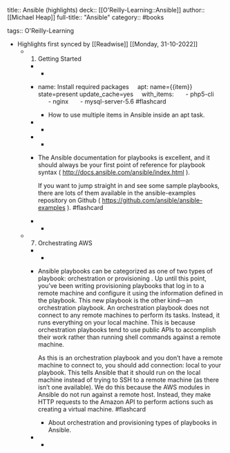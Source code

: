 title:: Ansible (highlights)
deck:: [[O'Reilly-Learning::Ansible]]
author:: [[Michael Heap]]
full-title:: "Ansible"
category:: #books

tags:: O'Reilly-Learning

- Highlights first synced by [[Readwise]] [[Monday, 31-10-2022]]
	- 1. Getting Started
		- -
		- name: Install required packages
		      apt: name={{item}} state=present update_cache=yes
		      with_items:
		        - php5-cli
		        - nginx
		        - mysql-server-5.6 #flashcard
			- How to use multiple items in Ansible inside an apt task.
		- -
		- -
		- The Ansible documentation for playbooks is excellent, and it should always be your first point of reference for playbook syntax ( http://docs.ansible.com/ansible/index.html ).
		  
		  If you want to jump straight in and see some sample playbooks, there are lots of them available in the ansible-examples repository on Github ( https://github.com/ansible/ansible-examples ). #flashcard
		- -
	- 7. Orchestrating AWS
		- -
		- Ansible playbooks can be categorized as one of two types of playbook: orchestration or provisioning . Up until this point, you’ve been writing provisioning playbooks that log in to a remote machine and configure it using the information defined in the playbook. This new playbook is the other kind—an orchestration playbook. An orchestration playbook does not connect to any remote machines to perform its tasks. Instead, it runs everything on your local machine. This is because orchestration playbooks tend to use public APIs to accomplish their work rather than running shell commands against a remote machine.
		  
		  As this is an orchestration playbook and you don’t have a remote machine to connect to, you should add connection: local to your playbook. This tells Ansible that it should run on the local machine instead of trying to SSH to a remote machine (as there isn’t one available). We do this because the AWS modules in Ansible do not run against a remote host. Instead, they make HTTP requests to the Amazon API to perform actions such as creating a virtual machine. #flashcard
			- About orchestration and provisioning types of playbooks in Ansible.
		- -